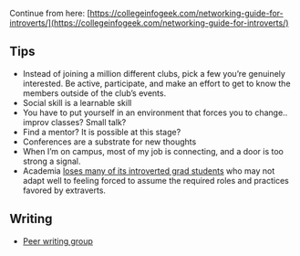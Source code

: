 Continue from here:
 [https://collegeinfogeek.com/networking-guide-for-introverts/](https://collegeinfogeek.com/networking-guide-for-introverts/)

## Tips

- Instead of joining a million different clubs, pick a few you’re genuinely interested. Be active, participate, and make an effort to get to know the members outside of the club’s events.
- Social skill is a learnable skill
- You have to put yourself in an environment that forces you to change.. improv classes? Small talk?
- Find a mentor? It is possible at this stage?
- Conferences are a substrate for new thoughts
- When I’m on campus, most of my job is connecting, and a door is too strong a signal.
- Academia [loses many of its introverted grad students](https://www.chronicle.com/article/Screening-Out-the-Introverts/131520) who may not adapt well to feeling forced to assume the required roles and practices favored by extraverts.





## Writing
- [Peer writing group](https://www.insidehighered.com/blogs/gradhacker/combating-isolation-through-peer-writing-group)